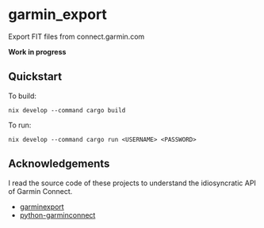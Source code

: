 # garmin_export
Export FIT files from connect.garmin.com

**Work in progress**

## Quickstart

To build:

```
nix develop --command cargo build
```

To run:

```
nix develop --command cargo run <USERNAME> <PASSWORD>
```

## Acknowledgements

I read the source code of these projects to understand the idiosyncratic API of
Garmin Connect.

* [garminexport](https://github.com/petergardfjall/garminexport)
* [python-garminconnect](https://github.com/cyberjunky/python-garminconnect)
